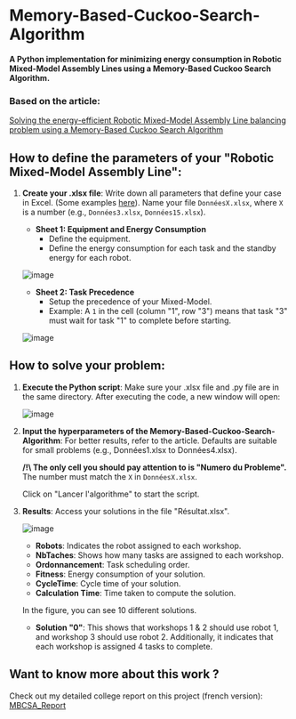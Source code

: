 # Memory-Based-Cuckoo-Search-Algorithm
**A Python implementation for minimizing energy consumption in Robotic Mixed-Model Assembly Lines using a Memory-Based Cuckoo Search Algorithm.**

### Based on the article:
[Solving the energy-efficient Robotic Mixed-Model Assembly Line balancing problem using a Memory-Based Cuckoo Search Algorithm](https://www.sciencedirect.com/science/article/abs/pii/S0952197622002494?via%3Dihub)

## How to define the parameters of your "Robotic Mixed-Model Assembly Line":

1. **Create your .xlsx file**: Write down all parameters that define your case in Excel. (Some examples [here]([https://www.google.com](https://github.com/VRiPro/Memory-Based-Cuckoo-Search-Algorithm/blob/main/MBCSA.py))). Name your file `DonnéesX.xlsx`, where `X` is a number (e.g., `Données3.xlsx`, `Données15.xlsx`).

    - **Sheet 1: Equipment and Energy Consumption**
        - Define the equipment.
        - Define the energy consumption for each task and the standby energy for each robot.

    ![image](https://github.com/user-attachments/assets/f9ea4783-717e-40f8-a2f3-38fafa614375)

    - **Sheet 2: Task Precedence**
        - Setup the precedence of your Mixed-Model.
        - Example: A `1` in the cell (column "1", row "3") means that task "3" must wait for task "1" to complete before starting.

    ![image](https://github.com/user-attachments/assets/a3fbdc93-3db7-4048-9ec1-1184b788b54b)

## How to solve your problem:

1. **Execute the Python script**: Make sure your .xlsx file and .py file are in the same directory. After executing the code, a new window will open:

    ![image](https://github.com/user-attachments/assets/333dc351-f80c-4df6-ae9a-a9db7bbf73b8)

2. **Input the hyperparameters of the Memory-Based-Cuckoo-Search-Algorithm**: For better results, refer to the article. Defaults are suitable for small problems (e.g., Données1.xlsx to Données4.xlsx).

    **/!\ The only cell you should pay attention to is "Numero du Probleme".** The number must match the `X` in `DonnéesX.xlsx`.

    Click on "Lancer l'algorithme" to start the script.

3. **Results**: Access your solutions in the file "Résultat.xlsx".

    ![image](https://github.com/user-attachments/assets/590ab731-2986-4705-9e24-60d0127ef98c)

    - **Robots**: Indicates the robot assigned to each workshop.
    - **NbTaches**: Shows how many tasks are assigned to each workshop.
    - **Ordonnancement**: Task scheduling order. 
    - **Fitness**: Energy consumption of your solution.
    - **CycleTime**: Cycle time of your solution.
    - **Calculation Time**: Time taken to compute the solution.

    In the figure, you can see 10 different solutions.

    - **Solution "0"**: This shows that workshops 1 & 2 should use robot 1, and workshop 3 should use robot 2. Additionally, it indicates that each workshop is assigned 4 tasks to complete.

## Want to know more about this work ?

Check out my detailed college report on this project (french version): [MBCSA_Report](https://github.com/VRiPro/Memory-Based-Cuckoo-Search-Algorithm/blob/main/MBSCA_report.pdf)
